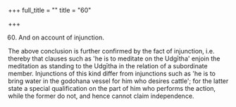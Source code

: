 +++
full_title = ""
title = "60"

+++


60. And on account of injunction.

The above conclusion is further confirmed by the fact of injunction, i.e. thereby that clauses such as 'he is to meditate on the Udgītha' enjoin the meditation as standing to the Udgītha in the relation of a subordinate member. Injunctions of this kind differ from injunctions such as 'he is to bring water in the godohana vessel for him who desires cattle'; for the latter state a special qualification on the part of him who performs the action, while the former do not, and hence cannot claim independence.

